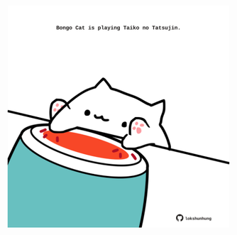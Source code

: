 <!-- built at 18/11/2024, 10:00:48 UTC -->
<p align="center">
  <img width="500" height="500" src="./ReadmeImage.svg">
</p>
